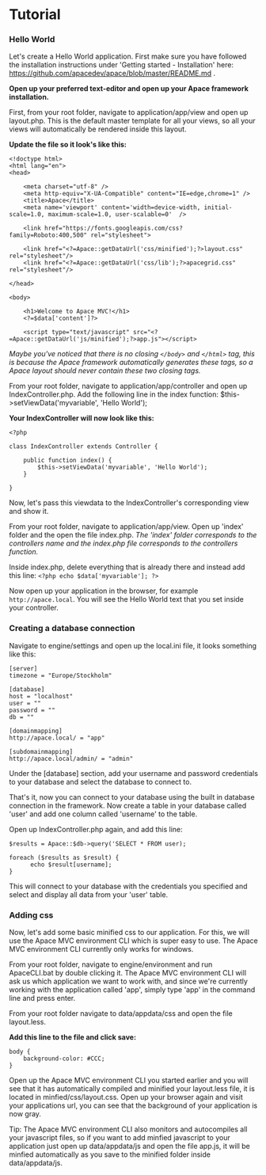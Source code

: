 # Tutorial

### Hello World
Let's create a Hello World application. 
First make sure you have followed the installation instructions under 'Getting started - Installation' 
here: https://github.com/apacedev/apace/blob/master/README.md .

**Open up your preferred text-editor and open up your Apace framework installation.**

First, from your root folder, navigate to application/app/view and open up layout.php.
This is the default master template for all your views, so all your views will automatically be rendered inside this layout.

**Update the file so it look's like this:**

```
<!doctype html>
<html lang="en">
<head>

	<meta charset="utf-8" />
	<meta http-equiv="X-UA-Compatible" content="IE=edge,chrome=1" />
	<title>Apace</title>
	<meta name='viewport' content='width=device-width, initial-scale=1.0, maximum-scale=1.0, user-scalable=0'  />

	<link href="https://fonts.googleapis.com/css?family=Roboto:400,500" rel="stylesheet">

	<link href="<?=Apace::getDataUrl('css/minified');?>layout.css" rel="stylesheet"/>
	<link href="<?=Apace::getDataUrl('css/lib');?>apacegrid.css" rel="stylesheet"/>

</head>

<body>

	<h1>Welcome to Apace MVC!</h1>
	<?=$data['content']?>
		
	<script type="text/javascript" src="<?=Apace::getDataUrl('js/minified');?>app.js"></script>
```

*Maybe you've noticed that there is no closing ```</body>``` and ```</html>``` tag, this is because the Apace framework automatically generates
these tags, so a Apace layout should never contain these two closing tags.*

From your root folder, navigate to application/app/controller and open up IndexController.php. 
Add the following line in the index function: $this->setViewData('myvariable', 'Hello World');

**Your IndexController will now look like this:**

```
<?php

class IndexController extends Controller {

	public function index() {
		$this->setViewData('myvariable', 'Hello World');
	}

}
```

Now, let's pass this viewdata to the IndexController's corresponding view and show it.

From your root folder, navigate to application/app/view. Open up 'index' folder and the open the file index.php.
*The 'index' folder corresponds to the controllers name and the index.php file corresponds to the controllers function.*

Inside index.php, delete everything that is already there and instead add this line: 
```<?php echo $data['myvariable']; ?>```

Now open up your application in the browser, for example ```http://apace.local```. 
You will see the Hello World text that you set inside your controller.

### Creating a database connection

Navigate to engine/settings and open up the local.ini file, it looks something like this:

```
[server]
timezone = "Europe/Stockholm"

[database]
host = "localhost"
user = ""
password = ""
db = ""

[domainmapping]
http://apace.local/ = "app"

[subdomainmapping]
http://apace.local/admin/ = "admin"
```

Under the [database] section, add your username and password credentials to your database and select the database to connect to.

That's it, now you can connect to your database using the built in database connection in the framework. Now create a table in your database called 'user' and add one column called 'username' to the table.

Open up IndexController.php again, and add this line:

```
$results = Apace::$db->query('SELECT * FROM user);

foreach ($results as $result) {
      echo $result[username];
}
```

This will connect to your database with the credentials you specified and select and display all data from your 'user' table.

### Adding css
Now, let's add some basic minified css to our application. For this, we will use the Apace MVC environment CLI which is super easy to use.
The Apace MVC environment CLI currently only works for windows.

From your root folder, navigate to engine/environment and run ApaceCLI.bat by double clicking it.
The Apace MVC environment CLI will ask us which application we want to work with, and since we're currently working with the application
called 'app', simply type 'app' in the command line and press enter.

From your root folder navigate to data/appdata/css and open the file layout.less.

**Add this line to the file and click save:**

```
body {
	background-color: #CCC;
}
```

Open up the Apace MVC environment CLI you started earlier and you will see that it has automatically compiled and minified your layout.less file, 
it is located in minfied/css/layout.css. Open up your browser again and visit your applications url, you can see that the background of your application 
is now gray.

Tip: The Apace MVC environment CLI also monitors and autocompiles all your javascript files, so if you want to add minfied javascript
to your application just open up data/appdata/js and open the file app.js, it will be minfied automatically as you save to the minified 
folder inside data/appdata/js.